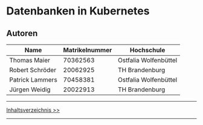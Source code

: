# Datenbanken in Kubernetes

## Autoren

| Name            | Matrikelnummer | Hochschule            |
| --------------- | -------------- | --------------------- |
| Thomas Maier    | 70362563       | Ostfalia Wolfenbüttel |
| Robert Schröder | 20062925       | TH Brandenburg        |
| Patrick Lammers | 70458381       | Ostfalia Wolfenbüttel |
| Jürgen Weidig   | 20022913       | TH Brandenburg        |

---

[Inhaltsverzeichnis >>](inhaltsverzeichnis.md)

---

